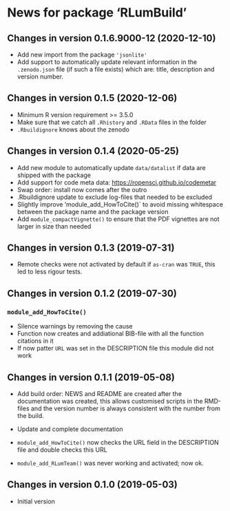 




<!-- NEWS.md was auto-generated by NEWS.Rmd. Please DO NOT edit by hand!-->

# News for package ‘RLumBuild’

## Changes in version 0.1.6.9000-12 (2020-12-10)

-   Add new import from the package `'jsonlite'`
-   Add support to automatically update relevant information in the
    `.zenodo.json` file (if such a file exists) which are: title,
    description and version number.

## Changes in version 0.1.5 (2020-12-06)

-   Minimum R version requirement &gt;= 3.5.0
-   Make sure that we catch all `.Rhistory` and `.RData` files in the
    folder
-   `.Rbuildignore` knows about the zenodo

## Changes in version 0.1.4 (2020-05-25)

-   Add new module to automatically update `data/datalist` if data are
    shipped with the package
-   Add support for code meta data:
    <https://ropensci.github.io/codemetar>
-   Swap order: install now comes after the outro
-   .Rbuildignore update to exclude log-files that needed to be excluded
-   Slightly improve ’module\_add\_HowToCite()\` to avoid missing
    whitespace between the package name and the package version
-   Add `module_compactVignette()` to ensure that the PDF vignettes are
    not larger in size than needed

## Changes in version 0.1.3 (2019-07-31)

-   Remote checks were not activated by default if `as-cran` was `TRUE`,
    this led to less rigour tests.

## Changes in version 0.1.2 (2019-07-30)

### `module_add_HowToCite()`

-   Silence warnings by removing the cause
-   Function now creates and addiational BIB-file with all the function
    citations in it
-   If now patter `URL` was set in the DESCRIPTION file this module did
    not work

## Changes in version 0.1.1 (2019-05-08)

-   Add build order: NEWS and README are created after the documentation
    was created, this allows customised scripts in the RMD-files and the
    version number is always consistent with the number from the build.

-   Update and complete documentation

-   `module_add_HowToCite()` now checks the URL field in the DESCRIPTION
    file and double checks this URL

-   `module_add_RLumTeam()` was never working and activated; now ok.

## Changes in version 0.1.0 (2019-05-03)

-   Initial version
